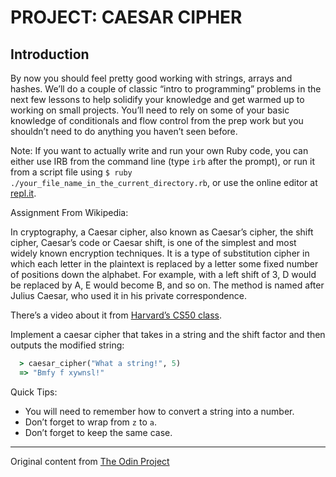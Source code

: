 # PROJECT: CAESAR CIPHER

## Introduction

By now you should feel pretty good working with strings, arrays and hashes. We’ll do a couple of classic “intro to programming” problems in the next few lessons to help solidify your knowledge and get warmed up to working on small projects. You’ll need to rely on some of your basic knowledge of conditionals and flow control from the prep work but you shouldn’t need to do anything you haven’t seen before.

Note: If you want to actually write and run your own Ruby code, you can either use IRB from the command line (type `irb` after the prompt), or run it from a script file using `$ ruby ./your_file_name_in_the_current_directory.rb`, or use the online editor at [repl.it](http://repl.it/languages/Ruby).

Assignment
From Wikipedia:

In cryptography, a Caesar cipher, also known as Caesar’s cipher, the shift cipher, Caesar’s code or Caesar shift, is one of the simplest and most widely known encryption techniques. It is a type of substitution cipher in which each letter in the plaintext is replaced by a letter some fixed number of positions down the alphabet. For example, with a left shift of 3, D would be replaced by A, E would become B, and so on. The method is named after Julius Caesar, who used it in his private correspondence.

There’s a video about it from [Harvard’s CS50 class](https://www.youtube.com/watch?v=36xNpbosfTY).

Implement a caesar cipher that takes in a string and the shift factor and then outputs the modified string:

```ruby
  > caesar_cipher("What a string!", 5)
  => "Bmfy f xywnsl!"
```

Quick Tips:

- You will need to remember how to convert a string into a number.
- Don’t forget to wrap from `z` to `a`.
- Don’t forget to keep the same case.

---
Original content from [The Odin Project](https://www.theodinproject.com/courses/ruby-programming/lessons/caesar-cipher)
